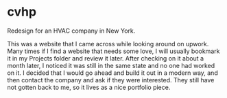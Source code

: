 # cvhp

Redesign for an HVAC company in New York.

This was a website that I came across while looking around on upwork.  Many times if I find a website that needs some love, I will usually bookmark it in my Projects folder and review it later.  After checking on it about a month later, I noticed it was still in the same state and no one had worked on it.  I decided that I would go ahead and build it out in a modern way, and then contact the company and ask if they were interested.  They still have not gotten back to me, so it lives as a nice portfolio piece.

